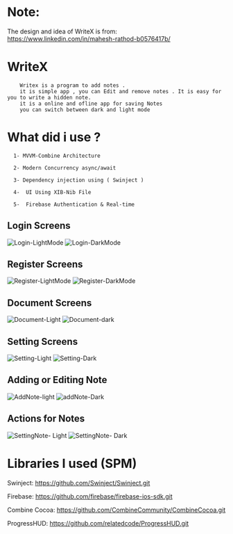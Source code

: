 
# Note:

 The design and idea of WriteX is from: 
      https://www.linkedin.com/in/mahesh-rathod-b0576417b/


# WriteX
    
        Writex is a program to add notes .
        it is simple app , you can Edit and remove notes . It is easy for you to write a hidden note. 
        it is a online and ofline app for saving Notes
        you can switch between dark and light mode
 


# What did i use ? 

      1- MVVM-Combine Architecture 
       
      2- Modern Concurrency async/await
       
      3- Dependency injection using ( Swinject )
       
      4-  UI Using XIB-Nib File 
       
      5-  Firebase Authentication & Real-time


## Login Screens 


   ![Login-LightMode](https://user-images.githubusercontent.com/76500072/177010056-9e49b555-c8ab-4e05-b043-f500aa33d730.png)         ![Login-DarkMode](https://user-images.githubusercontent.com/76500072/177010059-f5cf452c-02aa-4242-af27-8f0674d26cf7.png)

## Register Screens


   ![Register-LightMode](https://user-images.githubusercontent.com/76500072/177010144-a87fab2a-b6c8-465b-89ce-88903549fb0e.png)    ![Register-DarkMode](https://user-images.githubusercontent.com/76500072/177010143-dfcc5351-16c9-41a0-a335-822c6ff0a018.png)
    
    
## Document Screens

    
   ![Document-Light](https://user-images.githubusercontent.com/76500072/177010162-955183c5-28ea-448d-8fd3-46bdbf857e81.png)    ![Document-dark](https://user-images.githubusercontent.com/76500072/177010165-8d78c997-bd1a-499a-a43b-7e96926d17c3.png)




## Setting Screens

   ![Setting-Light](https://user-images.githubusercontent.com/76500072/177010188-2582c86c-c74f-4d2d-9b11-157a57564cec.png) ![Setting-Dark](https://user-images.githubusercontent.com/76500072/177010190-3c53180d-16f7-4b69-b629-7750bfe6d162.png)




## Adding or Editing Note

   ![AddNote-light](https://user-images.githubusercontent.com/76500072/177010229-8fb8da02-d57b-4be2-bb1e-4e3f1e7c8f76.png)  ![addNote-Dark](https://user-images.githubusercontent.com/76500072/177010226-f76c0282-6784-4650-b141-557be5735b85.png)


## Actions for Notes

   ![SettingNote- Light](https://user-images.githubusercontent.com/76500072/177010310-e071c10d-0932-4172-b85c-8f32004e8cac.png)  ![SettingNote- Dark](https://user-images.githubusercontent.com/76500072/177010309-a5771105-98c9-4917-82f7-87eea4eda980.png)




# Libraries I used (SPM)
        
        
Swinject: 
       https://github.com/Swinject/Swinject.git
            
Firebase: 
       https://github.com/firebase/firebase-ios-sdk.git
            
Combine Cocoa:
       https://github.com/CombineCommunity/CombineCocoa.git
        
ProgressHUD:
       https://github.com/relatedcode/ProgressHUD.git

        









